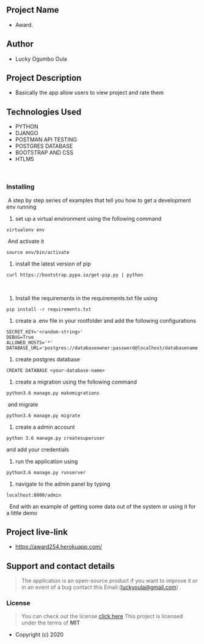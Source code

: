 ## Project Name

- Award.
## Author 

- Lucky Ogumbo Oula

## Project Description

- Basically the app allow users to view project and rate them

## Technologies Used

- PYTHON
- DJANGO
- POSTMAN API TESTING
- POSTGRES DATABASE
- BOOTSTRAP AND CSS
- HTLM5




​
### Installing
​
A step by step series of examples that tell you how to get a development env running
​
1. set up a virtual environment using the following command
​
```
virtualenv env
```
​
And activate it
​
```
source env/bin/activate
```
1. install the latest version of pip
​
```
curl https://bootstrap.pypa.io/get-pip.py | python
```
​
1. Install the requirements in the requirements.txt file using
```
pip install -r requirements.txt
```
1. create a .env file in your rootfolder and add the following configurations
```
SECRET_KEY='<random-string>'
DEBUG=True
ALLOWED_HOSTS='*'
DATABASE_URL='postgres://databaseowner:password@localhost/databasename'
```
1. create postgres database
```
CREATE DATABASE <your-database-name>
```
1. create a migration using the following command
```
python3.6 manage.py makemigrations
```
​
and migrate
```
python3.6 manage.py migrate
```
1. create a admin account
```
python 3.6 manage.py createsuperuser
```
and add your credentials
​
1. run the application using 
```
python3.6 manage.py runserver
```
1. navigate to the admin panel by typing 
```
localhost:8000/admin
```
​
​
End with an example of getting some data out of the system or using it for a little demo

## Project live-link

- https://award254.herokuapp.com/




## Support and contact details
> The application is an open-source product if you  want to improve it or in an event of a bug  contact this
> Email:(luckyoula@gmail.com) .
### License
>You can check out the license [click here](https://choosealicense.com/licenses/mit/)
This project is licensed under the terms of **MIT**

- 
  Copyright (c)  2020

